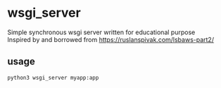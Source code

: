 # wsgi_server

Simple synchronous wsgi server written for educational purpose  
Inspired by and borrowed from https://ruslanspivak.com/lsbaws-part2/

## usage

    python3 wsgi_server myapp:app